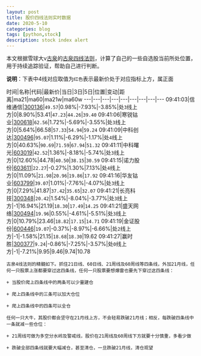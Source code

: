 ```yaml
---
layout: post
title: 股价四线法则实时数据
date: 2020-5-10
categories: blog
tags: [python,stock]
description: stock index alert
---
```



本文根据雪球大v[古泉](https://xueqiu.com/u/7148646888)的[古泉四线法则](https://xueqiu.com/7148646888/130498192)，计算了自己的一些自选股当前所处位置，用于持续追踪验证，帮助自己进行判断。

**说明**：下表中4线对应取值为`红色`表示最新价处于对应指标上方，属正面

时间|名称|代码|最新价|当日|3日|5日|位置|变动|距离|ma21|ma60|ma21w|ma60w
---|---|---|---|---|---|---|---|---
09:41:03|信维通信|[300136](https://xueqiu.com/S/SZ300136)|`49.57`|0.98%|-7.93%|-3.85%|处`3`线上方|0|8.90%|53.41|`47.23`|`44.26`|`39.40`
09:41:06|寒锐钴业|[300618](https://xueqiu.com/S/SZ300618)|`62.56`|1.72%|-5.69%|-3.55%|处`3`线上方|0|5.64%|66.58|`57.33`|`54.94`|`59.24`
09:41:09|中科创达|[300496](https://xueqiu.com/S/SZ300496)|`95.07`|1.11%|-6.29%|-1.17%|处`4`线上方|0|40.63%|`90.69`|`71.59`|`67.94`|`51.32`
09:41:11|中科曙光|[603019](https://xueqiu.com/S/SH603019)|`42.52`|1.36%|-8.18%|-5.74%|处`3`线上方|0|12.60%|44.78|`40.50`|`38.15`|`30.59`
09:41:15|诺力股份|[603611](https://xueqiu.com/S/SH603611)|`22.27`|-0.27%|1.30%|7.13%|处`4`线上方|0|11.09%|`21.98`|`20.96`|`19.86`|`17.92`
09:41:16|华友钴业|[603799](https://xueqiu.com/S/SH603799)|`39.07`|1.01%|-7.76%|-4.07%|处`3`线上方|0|7.29%|41.87|`37.42`|`35.65`|`32.07`
09:41:21|长亮科技|[300348](https://xueqiu.com/S/SZ300348)|`20.42`|1.54%|-8.04%|-3.77%|处`3`线上方|-1|16.94%|21.19|`18.30`|`17.49`|`14.25`
09:41:21|盛天网络|[300494](https://xueqiu.com/S/SZ300494)|`19.96`|0.55%|-4.61%|-5.51%|处`3`线上方|0|10.79%|23.46|`18.82`|`17.15`|`14.71`
09:41:19|金证股份|[600446](https://xueqiu.com/S/SH600446)|`19.07`|-0.37%|-8.97%|-6.66%|处`2`线上方|-1|-1.58%|21.15|`18.68`|`18.30`|19.62
09:41:27|赢时胜|[300377](https://xueqiu.com/S/SZ300377)|`9.24`|-0.86%|-7.25%|-3.57%|处`0`线上方|-1|-7.21%|9.95|9.46|9.74|10.78

```
古泉4线法则的精髓如下。抓住21日线、60日线、21周线及60周线等四条线，外加21月线，任何一只股票上涨都要穿过这四条线，任何一只股票要想爆雷也要先下穿过这四条线：

+ 当股价爬上四条线中的两条可以少量建仓

+ 爬上四条线中的三条可以加大仓位

+ 爬上四条线中的四条可以全仓

任何一只大牛，其股价都会坚守在21月线上方，不会轻易跌破21月线；相反，每跌破四条线中一条就减一些仓位：

+ 21周线可做为多空分水岭及警戒线，股价在21周线及60周线下方就要十分慎重，多看少做

+ 跌破全部四条线就要大幅减仓，甚至清仓，一旦跌破21月线，清仓观望
```